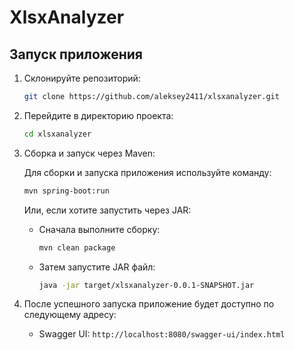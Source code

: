 # XlsxAnalyzer

## Запуск приложения

1. Склонируйте репозиторий:

    ```bash
    git clone https://github.com/aleksey2411/xlsxanalyzer.git
    ```

2. Перейдите в директорию проекта:

    ```bash
    cd xlsxanalyzer
    ```

3. Сборка и запуск через Maven:

    Для сборки и запуска приложения используйте команду:

    ```bash
    mvn spring-boot:run
    ```

    Или, если хотите запустить через JAR:

    - Сначала выполните сборку:

        ```bash
        mvn clean package
        ```

    - Затем запустите JAR файл:

        ```bash
        java -jar target/xlsxanalyzer-0.0.1-SNAPSHOT.jar
        ```

4. После успешного запуска приложение будет доступно по следующему адресу:

    - Swagger UI: `http://localhost:8080/swagger-ui/index.html`

